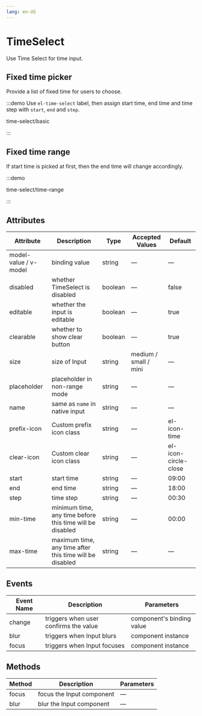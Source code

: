 ```yaml
---
lang: en-US
---
```


# TimeSelect

Use Time Select for time input.

## Fixed time picker

Provide a list of fixed time for users to choose.

:::demo Use `el-time-select` label, then assign start time, end time and time step with `start`, `end` and `step`.

time-select/basic

:::

## Fixed time range

If start time is picked at first, then the end time will change accordingly.

:::demo

time-select/time-range

:::

## Attributes

| Attribute             | Description                                              | Type    | Accepted Values       | Default              |
| --------------------- | -------------------------------------------------------- | ------- | --------------------- | -------------------- |
| model-value / v-model | binding value                                            | string  | —                     | —                    |
| disabled              | whether TimeSelect is disabled                           | boolean | —                     | false                |
| editable              | whether the input is editable                            | boolean | —                     | true                 |
| clearable             | whether to show clear button                             | boolean | —                     | true                 |
| size                  | size of Input                                            | string  | medium / small / mini | —                    |
| placeholder           | placeholder in non-range mode                            | string  | —                     | —                    |
| name                  | same as `name` in native input                           | string  | —                     | —                    |
| prefix-icon           | Custom prefix icon class                                 | string  | —                     | el-icon-time         |
| clear-icon            | Custom clear icon class                                  | string  | —                     | el-icon-circle-close |
| start                 | start time                                               | string  | —                     | 09:00                |
| end                   | end time                                                 | string  | —                     | 18:00                |
| step                  | time step                                                | string  | —                     | 00:30                |
| min-time              | minimum time, any time before this time will be disabled | string  | —                     | 00:00                |
| max-time              | maximum time, any time after this time will be disabled  | string  | —                     | —                    |

## Events

| Event Name | Description                           | Parameters                |
| ---------- | ------------------------------------- | ------------------------- |
| change     | triggers when user confirms the value | component's binding value |
| blur       | triggers when Input blurs             | component instance        |
| focus      | triggers when Input focuses           | component instance        |

## Methods

| Method | Description               | Parameters |
| ------ | ------------------------- | ---------- |
| focus  | focus the Input component | —          |
| blur   | blur the Input component  | —          |
